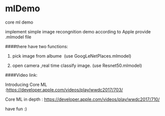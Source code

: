 # mlDemo
core ml demo

implement simple image recongnition demo according to Apple provide .mlmodel file


####there have two functions:

1. pick image from albume  (use GoogLeNetPlaces.mlmodel)

2. open camera ,real time classify image. (use Resnet50.mlmodel)



####Video link:

Introducing Core ML :https://developer.apple.com/videos/play/wwdc2017/703/

Core ML in depth : https://developer.apple.com/videos/play/wwdc2017/710/

have fun :)
